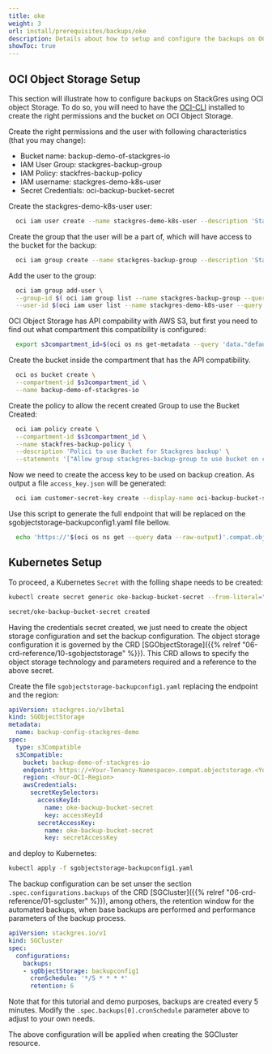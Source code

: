 ```yaml
---
title: oke
weight: 3
url: install/prerequisites/backups/oke
description: Details about how to setup and configure the backups on OCI Object Storage.
showToc: true
---
```


## OCI Object Storage Setup

This section will illustrate how to configure backups on StackGres using OCI object Storage.
To do so, you will need to have the [OCI-CLI](https://docs.oracle.com/en-us/iaas/Content/API/Concepts/cliconcepts.htm) installed to create the right permissions and the bucket on OCI Object Storage.

Create the right permissions and the user with following characteristics (that you may change):

* Bucket name: backup-demo-of-stackgres-io
* IAM User Group: stackgres-backup-group
* IAM Policy: stackfres-backup-policy
* IAM username: stackgres-demo-k8s-user
* Secret Credentials: oci-backup-bucket-secret

Create the stackgres-demo-k8s-user user:

```bash
  oci iam user create --name stackgres-demo-k8s-user --description 'Stackgres backup user'
```

Create the group that the user will be a part of, which will have access to the bucket for the backup:

```bash
  oci iam group create --name stackgres-backup-group --description 'Stackgres backup group'
```

Add the user to the group:

```bash
  oci iam group add-user \
  --group-id $( oci iam group list --name stackgres-backup-group --query data[0].id --raw-output) \
  --user-id $(oci iam user list --name stackgres-demo-k8s-user --query data[0].id --raw-output)
```

OCI Object Storage has API compability with AWS S3, but first you need to find out what compartment this compatibility is configured:

```bash
  export s3compartment_id=$(oci os ns get-metadata --query 'data."default-s3-compartment-id"' --raw-output)
```

Create the bucket inside the compartment that has the API compatibility.

```bash
  oci os bucket create \
  --compartment-id $s3compartment_id \
  --name backup-demo-of-stackgres-io
```

Create the policy to allow the recent created Group to use the Bucket Created:

```bash
  oci iam policy create \
  --compartment-id $s3compartment_id \
  --name stackfres-backup-policy \
  --description 'Polici to use Bucket for Stackgres backup' \
  --statements '["Allow group stackgres-backup-group to use bucket on compartment id '$s3compartment_id' where target.bucket.name = '/''backup-demo-of-stackgres-io'/''"]'
```

Now we need to create the access key to be used on backup creation. As output a file `access_key.json` will be generated:

```bash
  oci iam customer-secret-key create --display-name oci-backup-bucket-secret --user-id $(oci iam user list --name stackgres-demo-k8s-user --query data[0].id --raw-output) --raw-output | tee access_key.json
```

Use this script to generate the full endpoint that will be replaced on the sgobjectstorage-backupconfig1.yaml file bellow.

```bash
  echo 'https://'$(oci os ns get --query data --raw-output)'.compat.objectstorage.'$(oci iam region-subscription list | jq -r '.data[0]."region-name"')'.oraclecloud.com'
```

## Kubernetes Setup

To proceed, a Kubernetes `Secret` with the folling shape needs to be created:

```bash
kubectl create secret generic oke-backup-bucket-secret --from-literal="accessKeyId=<YOUR_ACCESS_KEY_HERE>"   --from-literal="secretAccessKey=<YOUR_SECRET_KEY_HERE>"

secret/oke-backup-bucket-secret created
```

Having the credentials secret created, we just need to create the object storage configuration and set the backup configuration.
 The object storage configuration it is governed by the CRD
 [SGObjectStorage]({{% relref "06-crd-reference/10-sgobjectstorage" %}}). This CRD allows to specify the object storage technology
 and parameters required and a reference to the above secret.

Create the file `sgobjectstorage-backupconfig1.yaml` replacing the endpoint and the region:

```yaml
apiVersion: stackgres.io/v1beta1
kind: SGObjectStorage
metadata:
  name: backup-config-stackgres-demo
spec:
  type: s3Compatible
  s3Compatible:
    bucket: backup-demo-of-stackgres-io
    endpoint: https://<Your-Tenancy-Namespace>.compat.objectstorage.<Your-OCI-Region>.oraclecloud.com
    region: <Your-OCI-Region>
    awsCredentials:
      secretKeySelectors:
        accessKeyId:
          name: oke-backup-bucket-secret
          key: accessKeyId
        secretAccessKey:
          name: oke-backup-bucket-secret
          key: secretAccessKey
```

and deploy to Kubernetes:

```bash
kubectl apply -f sgobjectstorage-backupconfig1.yaml
```

The backup configuration can be set unser the section `.spec.configurations.backups` of the CRD
 [SGCluster]({{% relref "06-crd-reference/01-sgcluster" %}}), among others, the retention window for the automated backups,
 when base backups are performed and performance parameters of the backup process.

```yaml
apiVersion: stackgres.io/v1
kind: SGCluster
spec:
  configurations:
    backups:
    - sgObjectStorage: backupconfig1
      cronSchedule: '*/5 * * * *'
      retention: 6
```

Note that for this tutorial and demo purposes, backups are created every 5 minutes. Modify the
`.spec.backups[0].cronSchedule` parameter above to adjust to your own needs.

The above configuration will be applied when creating the SGCluster resource.

